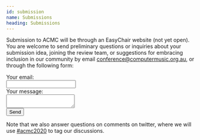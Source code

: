```yaml
---
id: submission
name: Submissions
heading: Submissions
---
```


<!-- image: "assets/images/lens-soundscapes-1.jpg" -->

Submission to ACMC will be through an EasyChair website (not yet open). You are welcome to send preliminary questions or inquiries about your submission idea, joining the review team, or suggestions for embracing inclusion in our community by email [conference@computermusic.org.au](conference@computermusic.org.au), or through the following form:

<form
  action="https://formspree.io/xgevebok"
  method="POST"
>
  <label>
    Your email:<br />
    <input type="text" name="_replyto">
  </label>
  <br />
  <label>
    Your message:<br />
    <textarea name="message"></textarea>
  </label>

  <!-- your other form fields go here -->
  <br />
  <button type="submit">Send</button>
</form>

Note that we also answer questions on comments on twitter, where we will use [#acmc2020]() to tag our discussions.
